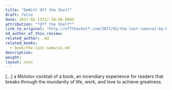 ```yaml
---
title: "DeWitt Off the Shelf"
draft: false
date: 2017-02-13T17:58:00.000Z
attribution: "*Off the Shelf*"
link_to_original: "http://offtheshelf.com/2017/02/the-last-samurai-by-helen-dewitt/"
nd_author_of_this_review:
related_author: .md
related_books:
  - book/the-last-samurai.md
description:
weight:
layout: none
---
```

[...] a Molotov cocktail of a book, an incendiary experience for readers that breaks through the mundanity of life, work, and love to achieve greatness.

